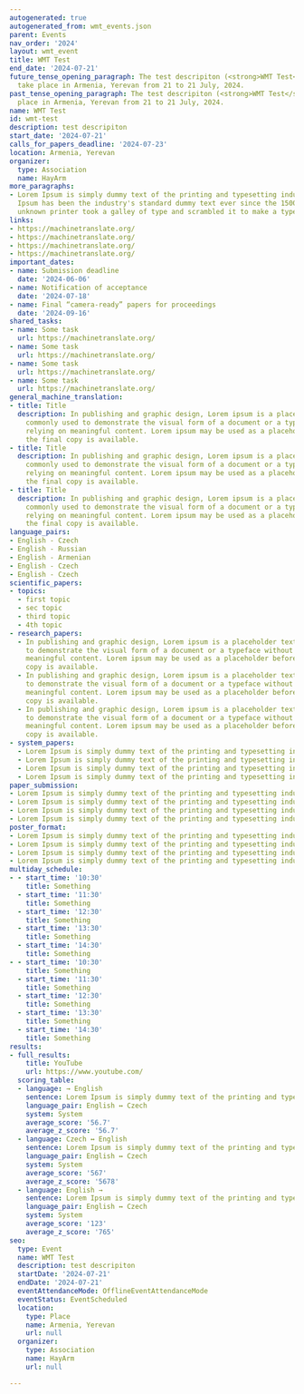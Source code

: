 ```yaml
---
autogenerated: true
autogenerated_from: wmt_events.json
parent: Events
nav_order: '2024'
layout: wmt_event
title: WMT Test
end_date: '2024-07-21'
future_tense_opening_paragraph: The test descripiton (<strong>WMT Test</strong>) will
  take place in Armenia, Yerevan from 21 to 21 July, 2024.
past_tense_opening_paragraph: The test descripiton (<strong>WMT Test</strong>) took
  place in Armenia, Yerevan from 21 to 21 July, 2024.
name: WMT Test
id: wmt-test
description: test descripiton
start_date: '2024-07-21'
calls_for_papers_deadline: '2024-07-23'
location: Armenia, Yerevan
organizer:
  type: Association
  name: HayArm
more_paragraphs:
- Lorem Ipsum is simply dummy text of the printing and typesetting industry. Lorem
  Ipsum has been the industry's standard dummy text ever since the 1500s, when an
  unknown printer took a galley of type and scrambled it to make a type specimen book.
links:
- https://machinetranslate.org/
- https://machinetranslate.org/
- https://machinetranslate.org/
- https://machinetranslate.org/
important_dates:
- name: Submission deadline
  date: '2024-06-06'
- name: Notification of acceptance
  date: '2024-07-18'
- name: Final “camera-ready” papers for proceedings
  date: '2024-09-16'
shared_tasks:
- name: Some task
  url: https://machinetranslate.org/
- name: Some task
  url: https://machinetranslate.org/
- name: Some task
  url: https://machinetranslate.org/
- name: Some task
  url: https://machinetranslate.org/
general_machine_translation:
- title: Title
  description: In publishing and graphic design, Lorem ipsum is a placeholder text
    commonly used to demonstrate the visual form of a document or a typeface without
    relying on meaningful content. Lorem ipsum may be used as a placeholder before
    the final copy is available.
- title: Title
  description: In publishing and graphic design, Lorem ipsum is a placeholder text
    commonly used to demonstrate the visual form of a document or a typeface without
    relying on meaningful content. Lorem ipsum may be used as a placeholder before
    the final copy is available.
- title: Title
  description: In publishing and graphic design, Lorem ipsum is a placeholder text
    commonly used to demonstrate the visual form of a document or a typeface without
    relying on meaningful content. Lorem ipsum may be used as a placeholder before
    the final copy is available.
language_pairs:
- English - Czech
- English - Russian
- English - Armenian
- English - Czech
- English - Czech
scientific_papers:
- topics:
  - first topic
  - sec topic
  - third topic
  - 4th topic
- research_papers:
  - In publishing and graphic design, Lorem ipsum is a placeholder text commonly used
    to demonstrate the visual form of a document or a typeface without relying on
    meaningful content. Lorem ipsum may be used as a placeholder before the final
    copy is available.
  - In publishing and graphic design, Lorem ipsum is a placeholder text commonly used
    to demonstrate the visual form of a document or a typeface without relying on
    meaningful content. Lorem ipsum may be used as a placeholder before the final
    copy is available.
  - In publishing and graphic design, Lorem ipsum is a placeholder text commonly used
    to demonstrate the visual form of a document or a typeface without relying on
    meaningful content. Lorem ipsum may be used as a placeholder before the final
    copy is available.
- system_papers:
  - Lorem Ipsum is simply dummy text of the printing and typesetting industry.
  - Lorem Ipsum is simply dummy text of the printing and typesetting industry.
  - Lorem Ipsum is simply dummy text of the printing and typesetting industry.
  - Lorem Ipsum is simply dummy text of the printing and typesetting industry.
paper_submission:
- Lorem Ipsum is simply dummy text of the printing and typesetting industry.
- Lorem Ipsum is simply dummy text of the printing and typesetting industry.
- Lorem Ipsum is simply dummy text of the printing and typesetting industry.
- Lorem Ipsum is simply dummy text of the printing and typesetting industry.
poster_format:
- Lorem Ipsum is simply dummy text of the printing and typesetting industry.
- Lorem Ipsum is simply dummy text of the printing and typesetting industry.
- Lorem Ipsum is simply dummy text of the printing and typesetting industry.
- Lorem Ipsum is simply dummy text of the printing and typesetting industry.
multiday_schedule:
- - start_time: '10:30'
    title: Something
  - start_time: '11:30'
    title: Something
  - start_time: '12:30'
    title: Something
  - start_time: '13:30'
    title: Something
  - start_time: '14:30'
    title: Something
- - start_time: '10:30'
    title: Something
  - start_time: '11:30'
    title: Something
  - start_time: '12:30'
    title: Something
  - start_time: '13:30'
    title: Something
  - start_time: '14:30'
    title: Something
results:
- full_results:
    title: YouTube
    url: https://www.youtube.com/
  scoring_table:
  - language: → English
    sentence: Lorem Ipsum is simply dummy text of the printing and typesetting industry.
    language_pair: English ↔ Czech
    system: System
    average_score: '56.7'
    average_z_score: '56.7'
  - language: Czech ↔ English
    sentence: Lorem Ipsum is simply dummy text of the printing and typesetting industry.
    language_pair: English ↔ Czech
    system: System
    average_score: '567'
    average_z_score: '5678'
  - language: English →
    sentence: Lorem Ipsum is simply dummy text of the printing and typesetting industry.
    language_pair: English ↔ Czech
    system: System
    average_score: '123'
    average_z_score: '765'
seo:
  type: Event
  name: WMT Test
  description: test descripiton
  startDate: '2024-07-21'
  endDate: '2024-07-21'
  eventAttendanceMode: OfflineEventAttendanceMode
  eventStatus: EventScheduled
  location:
    type: Place
    name: Armenia, Yerevan
    url: null
  organizer:
    type: Association
    name: HayArm
    url: null

---
```



